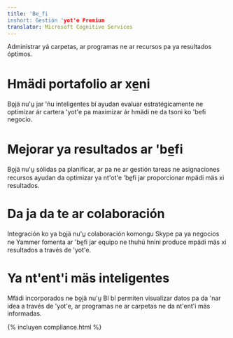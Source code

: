 ```yaml
---
title: 'Be̲fi
inshort: Gestión 'yot'e Premium
translator: Microsoft Cognitive Services
---
```


Administrar yá carpetas, ar programas ne ar recursos pa ya resultados óptimos.

# Hmädi portafolio ar xe̲ni
Bo̲jä nu'u̲ jar 'ñu inteligentes bí ayudan evaluar estratégicamente ne optimizar ár cartera 'yot'e pa maximizar ár hmädi ne da tsoni ko 'befi negocio. 

# Mejorar ya resultados ar 'be̲fi
Bo̲jä nu'u̲ sólidas pa planificar, ar pa ne ar gestión tareas ne asignaciones recursos ayudan da optimizar ya nt'ot'e 'be̲fi jar proporcionar mpädi mäs xi resultados. 

# Da ja da te ar colaboración
Integración ko ya bo̲jä nu'u̲ colaboración komongu Skype pa ya negocios ne Yammer fomenta ar 'be̲fi jar equipo ne thuhú hnini produce mpädi mäs xi resultados a través de 'yot'e. 

# Ya nt'ent'i mäs inteligentes 
Mfädi incorporados ne bo̲jä nu'u̲ BI bí permiten visualizar datos pa da 'nar idea a través de 'yot'e, ar programas ne ar carpetas ne da nt'ent'i mäs informadas. 

{% incluyen compliance.html %}



